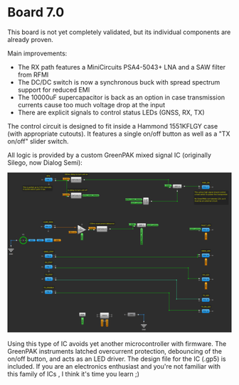 # Board 7.0

This board is not yet completely validated, but its individual components are already proven.

Main improvements:

- The RX path features a MiniCircuits PSA4-5043+ LNA and a SAW filter from RFMI
- The DC/DC switch is now a synchronous buck with spread spectrum support for reduced EMI
- The 10000uF supercapacitor is back as an option in case transmission currents cause too much voltage drop at the input
- There are explicit signals to control status LEDs (GNSS, RX, TX)

The control circuit is designed to fit inside a Hammond 1551KFLGY case (with appropriate cutouts). It features a single on/off button as well as a "TX on/off" slider switch.

All logic is provided by a custom GreenPAK mixed signal IC (originally Silego, now Dialog Semi):

![Image](ais-control-greenpak-design.png?raw=True "Exterior View")

Using this type of IC avoids yet another microcontroller with firmware. The GreenPAK instruments latched overcurrent protection, debouncing of the on/off button, and acts as an LED driver. The design file for the IC (.gp5) is included. If you are an electronics enthusiast and you're not familiar with this family of ICs , I think it's time you learn ;)

